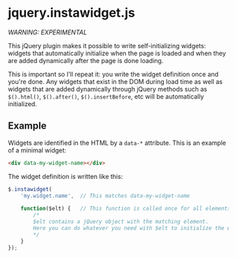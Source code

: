 # jquery.instawidget.js #

*WARNING: EXPERIMENTAL*

This jQuery plugin makes it possible to write self-initializing widgets: widgets that automatically initialize when the page is loaded and when they are added dynamically after the page is done loading. 

This is important so I'll repeat it: you write the widget definition once and you're done. Any widgets that exist in the DOM during load time as well as widgets that are added dynamically through jQuery methods such as `$().html()`, `$().after()`, `$().insertBefore`, etc will be automatically initialized.

## Example ##

Widgets are identified in the HTML by a `data-*` attribute. This is an example of a minimal widget:

```HTML
<div data-my-widget-name></div>
```

The widget definition is written like this:

```javascript
$.instawidget(
    'my.widget.name',  // This matches data-my-widget-name
    
    function($elt) {   // This function is called once for all elements that match
        /*
        $elt contains a jQuery object with the matching element.
        Here you can do whatever you need with $elt to initialize the widget.
        */
    }
});
```

